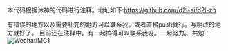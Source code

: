 本代码根据沐神的代码进行注释。地址如下:https://github.com/d2l-ai/d2l-zh

有错误的地方以及需要补充的地方可以联系我。或者直接push就行。写明改的地方就好了。
目前还在注释中。有一起搞得可以联系我呀。一起努力。
共勉！
![WechatIMG1](https://user-images.githubusercontent.com/39787375/130817390-e66f9001-a80a-4bc4-86e1-83a50f4f60a5.jpeg)
